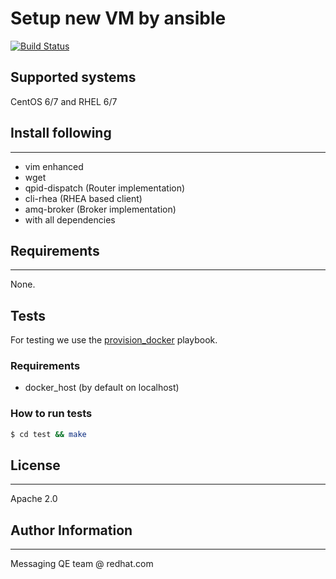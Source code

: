 Setup new VM by ansible
=========
[![Build Status](https://travis-ci.org/Frawless/Ansible-VM-setup.svg?branch=master)](https://travis-ci.org/Frawless/Ansible-VM-setup)

## Supported systems
CentOS 6/7 and RHEL 6/7

## Install following
--------------------------

- vim enhanced
- wget
- qpid-dispatch (Router implementation)
- cli-rhea (RHEA based client)
- amq-broker (Broker implementation)
- with all dependencies

## Requirements
------------

None.

## Tests
For testing we use the [provision_docker](https://github.com/chrismeyersfsu/provision_docker) playbook.

### Requirements
* docker_host (by default on localhost)

### How to run tests
```bash
$ cd test && make
```

## License
-------

Apache 2.0


## Author Information
------------------

Messaging QE team @ redhat.com
